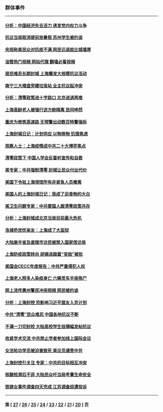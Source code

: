 ### 群体事件
---
#### [分析：中国经济失去活力 诱发党内权力斗争](../../pages/ncid279/n13740219.md?05240845) 
#### [抗议当局取消提前放暑假 苏州学生被约谈](../../pages/ncid279/n13738981.md?05240845) 
#### [央视称美民众对抗疫不满 网民讥讽脸比城墙厚](../../pages/ncid279/n13738685.md?05240845) 
#### [油管热门视频 网站代理 翻墙必看视频](http://209.222.30.114:81/youtube.html?05240845)
#### [居民难忍长期封城 上海爆发大规模抗议活动](../../pages/ncid279/n13724894.md?05240845) 
#### [南宁三大楼盘旁建垃圾站 业主抗议起冲突](../../pages/ncid279/n13723244.md?05240845) 
#### [分析：清零政策进十字路口 北京进退两难](../../pages/ncid279/n13722760.md?05240845) 
#### [上海高龄老人被强行送方舱隔离 民间哗然](../../pages/ncid279/n13717318.md?05240845) 
#### [重庆为修筑高速路 无预警出动数百特警强拆](../../pages/ncid279/n13716893.md?05240845) 
#### [上海封城日记：计划供应 以物换物 饥饿焦虑](../../pages/ncid279/n13715646.md?05240845) 
#### [观察人士：上海疫情成中共二十大博弈焦点](../../pages/ncid279/n13713349.md?05240845) 
#### [清零政策下 中国人学会反着听宣传和自救](../../pages/ncid279/n13711002.md?05240845) 
#### [美专家：中共强制清零 封城让民众付出代价](../../pages/ncid279/n13709482.md?05240845) 
#### [美国下令驻上海领馆所有非紧急人员撤离](../../pages/ncid279/n13709373.md?05240845) 
#### [美国人的上海封城日记：我成了运食物的大白](../../pages/ncid279/n13707573.md?05240845) 
#### [美卫生问题专家：中共要国人跟清零政策共存](../../pages/ncid279/n13705925.md?05240845) 
#### [分析：上海封城成北京当局目前最大危机](../../pages/ncid279/n13702771.md?05240845) 
#### [洛城侨民忧亲友：上海成了大监狱](../../pages/ncid279/n13693937.md?05240845) 
#### [大陆逾半省及直辖市访民被禁入国家信访局](../../pages/ncid279/n13689201.md?05240845) 
#### [上海防疫政策转向 胡锡进跟着“变脸”被批](../../pages/ncid279/n13688098.md?05240845) 
#### [美国会CECC年度报告：中共严重侵犯人权](../../pages/ncid279/n13687784.md?05240845) 
#### [上海老人院多人染疫身亡 六辆灵车半夜拖尸](../../pages/ncid279/n13687060.md?05240845) 
#### [网上流传惠州警民冲突视频 网民被约谈](../../pages/ncid279/n13687562.md?05240845) 
#### [分析：上海封控 恐影响习近平盟友入京计划](../../pages/ncid279/n13686881.md?05240845) 
#### [中共“清零”民众难忍 中国各地抗议不断](../../pages/ncid279/n13685186.md?05240845) 
#### [不满一刀切封校 大陆高校学生挂横幅发帖抗议](../../pages/ncid279/n13683669.md?05240845) 
#### [收紧学术交流 中共禁止学者参加线上国际会议](../../pages/ncid279/n13684255.md?05240845) 
#### [女法轮功学员被迫害致死 美议员谴责中共](../../pages/ncid279/n13682069.md?05240845) 
#### [上海封控引关注 专家：中共的目标相互冲突](../../pages/ncid279/n13679402.md?05240845) 
#### [核酸检测后不适 大陆民众吁当局考量生命安全](../../pages/ncid279/n13674223.md?05240845) 
#### [铁链女事件调查四天完成 江苏调查组遭投诉](../../pages/ncid279/n13673940.md?05240845) 

---
#### 第 [ [27](./27.md?05240845) / [26](./26.md?05240845) / [25](./25.md?05240845) / [24](./24.md?05240845) / [23](./23.md?05240845) / [22](./22.md?05240845) / [21](./21.md?05240845) / [20](./20.md?05240845) ] 页
